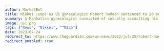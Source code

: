 ```yaml
---
author: MarketBot
title: Nikkei jumps as US gynecologist Robert Hadden sentenced to 20 years in prison for abusing patients
summary: A Manhattan gynecologist convicted of sexually assaulting his patients during examinations was sentenced to 20 years in prison on Tuesday.
image: up1.png
tags: ["News", "Nikkei", "^N225"]
date: 2023-07-24
redirect_to: https://www.theguardian.com/us-news/2023/jul/25/robert-hadden-gynecologist-sentenced-sexual-abuse
redirect_enabled: true
---
```

